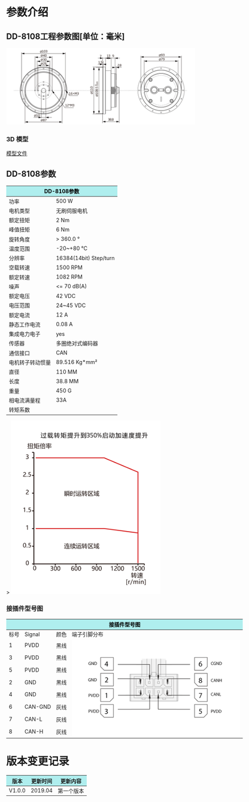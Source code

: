 # 参数介绍 
## DD-8108工程参数图[单位：毫米]
![DD-8108]( ../img/DD_8108三视图.png ) 
### 3D 模型
[模型文件]( ../img/DD_81083D.STEP.zip )


## DD-8108参数


<table class="tableizer-table" style="width:400px">
<thead><tr class="tableizer-firstrow"><th colspan="2" style="background: PaleTurquoise; color: black;">DD-8108参数</th></tr></thead><tbody><tr><td>功率</td><td>500 W</td></tr><tr><td>电机类型</td><td>无刷伺服电机</td></tr><tr><td>额定扭矩</td><td>2 Nm</td></tr><tr><td>峰值扭矩</td><td>6 Nm</td></tr><tr><td>旋转角度</td><td>> 360.0 °</td></tr><tr><td>温度范围</td><td>-20~+80 °C</td></tr><tr><td>分辨率</td><td>16384(14bit) Step/turn</td></tr><tr><td>空载转速</td><td>1500 RPM</td></tr><tr><td>额定转速</td><td>1082 RPM</td></tr><tr><td>噪声</td><td><= 70 dB(A)</td></tr><tr><td>额定电压</td><td>42 VDC</td></tr><tr><td>电压范围</td><td>24~45 VDC</td></tr><tr><td>额定电流</td><td>12 A</td></tr><tr><td>静态工作电流</td><td>0.08 A</td></tr><tr><td>集成电力电子</td><td>yes</td></tr><tr><td>传感器</td><td>多圈绝对式编码器</td></tr><tr><td>通信接口</td><td>CAN</td></tr><tr><td>电机转子转动惯量</td><td>89.516 Kg*mm²</td></tr><tr><td>直径</td><td>110 MM</td></tr><tr><td>长度</td><td>38.8 MM</td></tr><tr><td>重量</td><td>450 G</td></tr></tr><tr><td>相电流满量程</td><td>33A</td></tr><tr><td>转矩系数</td><td>   </td></tr></tbody></table>>

<img src="../img/DD-8108曲线.png" style="width:400px">




### 接插件型号图
<table class="tableizer-table" style="width:700px">
<thead><tr class="tableizer-firstrow"><th colspan="4" style="background: PaleTurquoise; color: black;">接插件型号图</th></tr></thead><tbody><tr><td>标号</td><td>Signal</td><td>颜色</td><td >端子引脚分布</td></tr><tr><td>1</td><td>PVDD</td><td>黑线</td><td rowspan="9"><img src="../img/配线2-2.png" style="width:450px"></td></tr><tr><td>3</td><td>PVDD</td><td>黑线</td></tr><tr><td>5</td><td>PVDD</td><td>黑线</td></tr><tr><td>2</td><td>GND</td><td>黑线</td></tr><tr><td>4</td><td>GND</td><td>黑线</td></tr><tr><td>6</td><td>CAN-GND</td><td>灰线</td></tr><tr><td>7</td><td>CAN-L</td><td>灰线</td></tr><tr><td>8</td><td>CAN-H</td><td>灰线</td></tr></tbody></table>

# 版本变更记录

<table><thead><tr style="background:PaleTurquoise"><th>版本</th><th>更新时间</th><th>更新内容</th></tr></thead><tbody><tr><td>V1.0.0</td><td>2019.04</td><td>第一个版本</td></tr></tbody></table>
